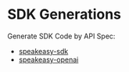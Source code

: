 # SDK Generations

Generate SDK Code by API Spec: 
- [speakeasy-sdk](https://github.com/speakeasy-sdks)
- [speakeasy-openai](https://github.com/speakeasy-sdks/openai-java-sdk.git)